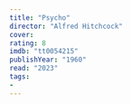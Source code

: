 ```yaml
---
title: "Psycho"
director: "Alfred Hitchcock"
cover: 
rating: 8
imdb: "tt0054215"
publishYear: "1960"
read: "2023"
tags:
- 
---
```

